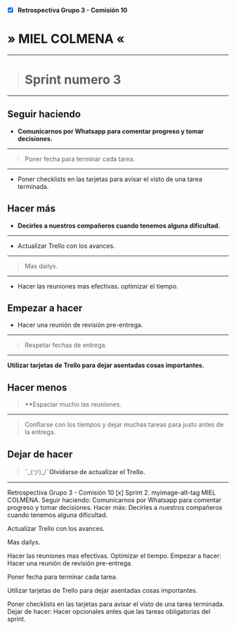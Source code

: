 - [x] **Retrospectiva Grupo 3 - Comisión 10**

#  » MIEL COLMENA « 
----
> # Sprint numero 3
----

## Seguir haciendo

- **Comunicarnos por Whatsapp para comentar progreso y tomar decisiones.**

----

>  Poner fecha para terminar cada tarea.

----
- Poner checklists en las tarjetas para avisar el visto de una tarea terminada.

## Hacer más

- **Decirles a nuestros compañeros cuando tenemos alguna dificultad.**
----

- Actualizar Trello con los avances.
----

> Mas dailys.

----
- Hacer las reuniones mas efectivas. optimizar el tiempo.

## Empezar a hacer

- Hacer una reunión de revisión pre-entrega.
----

> Respetar fechas de entrega.
----

**Utilizar tarjetas de Trello para dejar asentadas cosas importantes.**

## Hacer menos

> **Espaciar mucho las reuniones.
----

>Confiarse con los tiempos y dejar muchas tareas para justo antes de la entrega.


## Dejar de hacer

> ¯\_(ツ)_/¯**Olvidarse de actualizar el Trello.**
----



Retrospectiva Grupo 3 - Comisión 10
[x] Sprint 2.
myimage-alt-tag
MIEL COLMENA.
Seguir haciendo:
Comunicarnos por Whatsapp para comentar progreso y tomar decisiones.
Hacer más:
Decirles a nuestros compañeros cuando tenemos alguna dificultad.

Actualizar Trello con los avances.

Mas dailys.

Hacer las reuniones mas efectivas. Optimizar el tiempo.
Empezar a hacer:
Hacer una reunión de revisión pre-entrega.

Poner fecha para terminar cada tarea.

Utilizar tarjetas de Trello para dejar asentadas cosas importantes.

Poner checklists en las tarjetas para avisar el visto de una tarea terminada.
Dejar de hacer:
Hacer opcionales antes que las tareas obligatorias del sprint.

